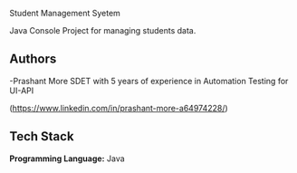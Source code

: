 
Student Management Syetem

Java Console Project for managing students data.


## Authors
-Prashant More SDET with 5 years of experience in Automation Testing for UI-API

(https://www.linkedin.com/in/prashant-more-a64974228/)

## Tech Stack

**Programming Language:** Java


